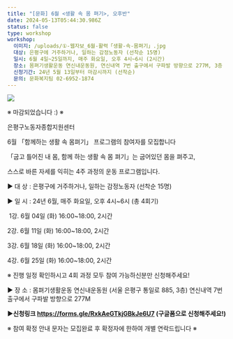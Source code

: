 ```yaml
---
title: "[문화] 6월 <생활 속 몸 펴기>, 오후반"
date: 2024-05-13T05:44:30.986Z
status: false
type: workshop
workshop:
  이미지: /uploads/①-웹자보_6월-활력「생활-속-몸펴기」.jpg
  대상: 은평구에 거주하거나, 일하는 감정노동자 (선착순 15명)
  일시: 6월 4일~25일까지, 매주 화요일, 오후 4시~6시 (2시간)
  장소: 몸펴기생활운동 연신내운동원, 연신내역 7번 출구에서 구파발 방향으로 277M, 3층
  신청기간: 24년 5월 13일부터 마감시까지 (선착순)
  문의: 문화복지팀 02-6952-1874
---
```

![](/uploads/①-웹자보_6월-활력「생활-속-몸펴기」.jpg)



※ 마감되었습니다 :) ※

은평구노동자종합지원센터

6월 「함께하는 생활 속 몸펴기」 프로그램의 참여자를 모집합니다

「굽고 틀어진 내 몸, 함께 하는 생활 속 몸 펴기」는 굽어있던 몸을 펴주고, 

스스로 바른 자세를 익히는 4주 과정의 운동 프로그램입니다. 

▶ 대 상 : 은평구에 거주하거나, 일하는 감정노동자 (선착순 15명) 

▶ 일 시 : 24년 6월, 매주 화요일, 오후 4시~6시 (총 4회기)

​   1강. 6월 04일 (화) 16:00~18:00, 2시간

   2강. 6월 11일 (화) 16:00~18:00, 2시간

   3강. 6월 18일 (화) 16:00~18:00, 2시간

   4강. 6월 25일 (화) 16:00~18:00, 2시간

 ※ 진행 일정 확인하시고 4회 과정 모두 참여 가능하신분만 신청해주세요!​

▶ 장 소 : 몸펴기생활운동 연신내운동원 (서울 은평구 통일로 885, 3층)
             연신내역 7번 출구에서 구파발 방향으로 277M  

**▶신청링크 https://forms.gle/RxkAeGTkjGBkJe6U7 (구글폼으로 신청해주세요!)**

※ 참여 확정 안내 문자는 모집완료 후 확정자에 한하여 개별 연락드립니다 ※